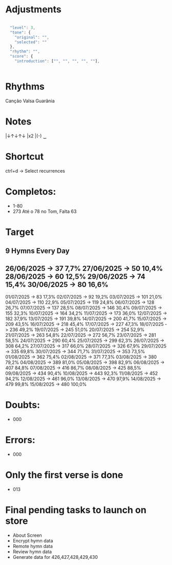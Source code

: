 # Adjustments

```js

  "level": 3,
  "tone": {
    "original": "",
    "selected": ""
  },
  "rhythm": "",
  "score": {
    "introduction": ["", "", "", "", ""],
	
```

# Rhythms

Canção
Valsa
Guarânia

# Notes

|↓↑↓↑↓
|x2
|(-)
‿

# Shortcut

ctrl+d -> Select recurrences

# Completos:

- 1-80
- 273
Até o 78 no Tom, Falta 63

# Target

## 9 Hymns Every Day

26/06/2025 ->  37   7,7%
27/06/2025 ->  50  10,4%
28/06/2025 ->  60  12,5%
29/06/2025 ->  74  15,4%
30/06/2025 ->  80  16,6%
------------------------
01/07/2025 ->  83  17,3%
02/07/2025 ->  92  19,2%
03/07/2025 -> 101  21,0%
04/07/2025 -> 110  22,9%
05/07/2025 -> 119  24,8%
06/07/2025 -> 128  26,7%
07/07/2025 -> 137  28,5%
08/07/2025 -> 146  30,4%
09/07/2025 -> 155  32,3%
10/07/2025 -> 164  34,2%
11/07/2025 -> 173  36,0%
12/07/2025 -> 182  37,9%
13/07/2025 -> 191  39,8%
14/07/2025 -> 200  41,7%
15/07/2025 -> 209  43,5%
16/07/2025 -> 218  45,4%
17/07/2025 -> 227  47,3%
18/07/2025 -> 236  49,2%
19/07/2025 -> 245  51,0%
20/07/2025 -> 254  52,9%
21/07/2025 -> 263  54,8%
22/07/2025 -> 272  56,7%
23/07/2025 -> 281  58,5%
24/07/2025 -> 290  60,4%
25/07/2025 -> 299  62,3%
26/07/2025 -> 308  64,2%
27/07/2025 -> 317  66,0%
28/07/2025 -> 326  67,9%
29/07/2025 -> 335  69,8%
30/07/2025 -> 344  71,7%
31/07/2025 -> 353  73,5%
01/08/2025 -> 362  75,4%
02/08/2025 -> 371  77,3%
03/08/2025 -> 380  79,2%
04/08/2025 -> 389  81,0%
05/08/2025 -> 398  82,9%
06/08/2025 -> 407  84,8%
07/08/2025 -> 416  86,7%
08/08/2025 -> 425  88,5%
09/08/2025 -> 434  90,4%
10/08/2025 -> 443  92,3%
11/08/2025 -> 452  94,2%
12/08/2025 -> 461  96,0%
13/08/2025 -> 470  97,9%
14/08/2025 -> 479  99,8%
15/08/2025 -> 480 100,0%


# Doubts:

- 000 

# Errors:

- 000 



# Only the first verse is done

- 013



# Final pending tasks to launch on store

- About Screen
- Encrypt hymn data
- Remote hymn data
- Review hymn data
- Generate data for 426,427,428,429,430